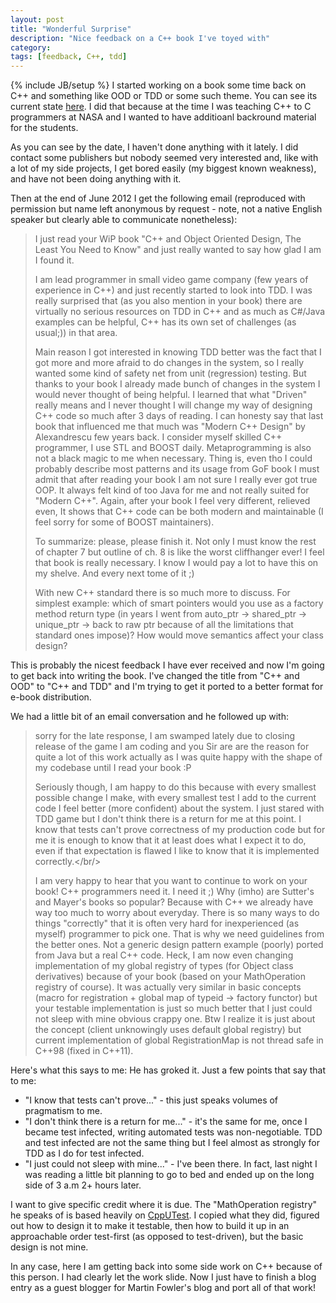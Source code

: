 ```yaml
---
layout: post
title: "Wonderful Surprise"
description: "Nice feedback on a C++ book I've toyed with"
category: 
tags: [feedback, C++, tdd]
---
```

{% include JB/setup %}
I started working on a book some time back on C++ and something like OOD or TDD
or some such theme. You can see its current state [here](http://schuchert.wikispaces.com/cpptraining.CppAndOodTheLeastYouNeedToKnow).
I did that because at the time I was teaching C++ to C programmers at NASA and
I wanted to have additioanl backround material for the students.

As you can see by the date, I haven't done anything with it lately. I did 
contact some publishers but nobody seemed very interested and, like with a lot 
of my side projects, I get bored easily (my biggest known weakness), and have 
not been doing anything with it.

Then at the end of June 2012 I get the following email (reproduced with 
permission but name left anonymous by request - note, not a native English 
speaker but clearly able to communicate nonetheless):

<blockquote>

I just read your WiP book "C++ and Object Oriented Design, The Least
You Need to Know" and just really wanted to say how glad I am I found
it.<br/>

I am lead programmer in small video game company (few years of
experience in C++) and just recently started to look into TDD. I was
really surprised that (as you also mention in your book) there are
virtually no serious resources on TDD in C++ and as much as C#/Java
examples can be helpful, C++ has its own set of challenges (as
usual;)) in that area.<br/>

Main reason I got interested in knowing TDD better was the fact that I
got more and more afraid to do changes in the system, so I really
wanted some kind of safety net from unit (regression) testing. But
thanks to your book I already made bunch of changes in the system I
would never thought of being helpful. I learned that what "Driven"
really means and I never thought I will change my way of designing C++
code so much after 3 days of reading. I can honesty say that last book
that influenced me that much was "Modern C++ Design" by Alexandrescu
few years back. I consider myself skilled C++ programmer, I use STL
and BOOST daily. Metaprogramming is also not a black magic to me when
necessary. Thing is, even tho I could probably describe most patterns
and its usage from GoF book I must admit that after reading your book
I am not sure I really ever got true OOP. It always felt kind of too
Java for me and not really suited for "Modern C++". Again, after your
book I feel very different, relieved even, It shows that C++ code can
be both modern and maintainable (I feel sorry for some of BOOST
maintainers).<br/>

To summarize: please, please finish it. Not only I must know the rest
of chapter 7 but outline of ch. 8 is like the worst cliffhanger ever!
I feel that book is really necessary. I know I would pay a lot to have
this on my shelve. And every next tome of it ;)<br/>

With new C++ standard there is so much more to discuss. For simplest
example: which of smart pointers would you use as a factory method
return type (in years I went from auto_ptr -> shared_ptr -> unique_ptr
-> back to raw ptr because of all the limitations that standard ones
impose)? How would move semantics affect your class design?

</blockquote>

This is probably the nicest feedback I have ever received and now I'm going to 
get back into writing the book. I've changed the title from "C++ and OOD" to 
"C++ and TDD" and I'm trying to get it ported to a better format for e-book 
distribution.

We had a little bit of an email conversation and he followed up with:

<blockquote>

sorry for the late response, I am swamped lately due to closing
release of the game I am coding and you Sir are are the reason for
quite a lot of this work actually as I was quite happy with the shape
of my codebase until I read your book :P<br/>

Seriously though, I am happy to do this because with every smallest
possible change I make, with every smallest test I add to the current
code I feel better (more confident) about the system. I just stared
with TDD game but I don't think there is a return for me at this
point. I know that tests can't prove correctness of my production code
but for me it is enough to know that it at least does what I expect it
to do, even if that expectation is flawed I like to know that it is
implemented correctly.</br/>

I am very happy to hear that you want to continue to work on your
book! C++ programmers need it. I need it ;) Why (imho) are Sutter's
and Mayer's books so popular? Because with C++ we already have way too
much to worry about everyday. There is so many ways to do things
"correctly" that it is often very hard for inexperienced (as myself)
programmer to pick one. That is why we need guidelines from the better
ones. Not a generic design pattern example (poorly) ported from Java
but a real C++ code. Heck, I am now even changing implementation of my
global registry of types (for Object class derivatives) because of
your book (based on your MathOperation registry of course). It was
actually very similar in basic concepts (macro for registration +
global map of typeid -> factory functor) but your testable
implementation is just so much better that I just could not sleep with
mine obvious crappy one. Btw I realize it is just about the concept
(client unknowingly uses default global registry) but current
implementation of global RegistrationMap is not thread safe in C++98
(fixed in C++11).
</blockquote>

Here's what this says to me: He has groked it. Just a few points that say that 
to me:
* "I know that tests can't prove..." - this just speaks volumes of pragmatism to me.
* "I don't think there is a return for me..." - it's the same for me, once I became test infected, writing automated tests was non-negotiable. TDD and test infected are not the same thing but I feel almost as strongly for TDD as I do for test infected.
* "I just could not sleep with mine..." - I've been there. In fact, last night I was reading a little bit planning to go to bed and ended up on the long side of 3 a.m 2+ hours later.

I want to give specific credit where it is due. The "MathOperation registry" 
he speaks of is based heavily on [CppUTest](http://sourceforge.net/projects/cpputest/). 
I copied what they did, figured out how to design it to make it testable, then 
how to build it up in an approachable order test-first (as opposed to 
test-driven), but the basic design is not mine. 

In any case, here I am getting back into some side work on C++ because of this
person. I had clearly let the work slide. Now I just have to finish a blog
entry as a guest blogger for Martin Fowler's blog and port all of that work!
